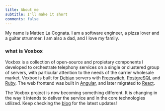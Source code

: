 ```yaml
---
title: About me
subtitle: I'll make it short
comments: false
---
```


My name is Matteo La Cognata. I am a software engineer, a pizza lover and a guitar strummer. I am also a dad, and I love my family.

### what is Voxbox

Voxbox is a collection of open-source and propietary components I developed to orchestrate telephony services on a single or clustered group of servers, with particular attention to the needs of the carrier wholesale market. Voxbox is built for [Debian](https://www.debian.org/) servers with [Freeswitch](https://freeswitch.org/), [PostgreSQL](https://www.postgresql.org/) and [Ruby](http://rubyonrails.org/). The web frontend was built in [Angular](https://angularjs.org/), and later migrated to [React](https://facebook.github.io/react/).

The Voxbox project is now becoming something different. It is changing in the way it intends to deliver the service and in the core technologies utilized.
Keep checking the [blog](/) for the latest updates!





